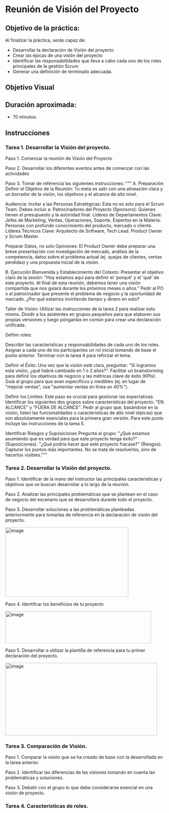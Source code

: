 # Reunión de Visión del Proyecto 

## Objetivo de la práctica:
Al finalizar la práctica, serás capaz de:
- Desarrollar la declaración de Visión del proyecto
- Crear las épicas de una visión del proyecto
- Identificar las responsabilidades que lleva a cabo cada uno de los roles principales de la gestión Scrum
- Generar una definición de terminado adecuada.


## Objetivo Visual 


## Duración aproximada:
- 70 minutos.

## Instrucciones
### Tarea 1. Desarrollar la Visión del proyecto.
Paso 1. Comenzar la reunión de Visión del Proyecto

Paso 2. Desarrollar los diferentes eventos antes de comenzar con las actividades

Paso 3. Tomar de referencia las siguientes instrucciones:
   """
   A. Preparación
   Definir el Objetivo de la Reunión: Tu meta es salir con una alineación clara y un borrador de la visión, los objetivos y el alcance de alto nivel. 
    
   Audiencia:
   Invitar a las Personas Estratégicas: Esta no es solo para el Scrum Team. Debes incluir a:
   Patrocinadores del Proyecto (Sponsors): Quienes tienen el presupuesto y la autoridad final.
   Líderes de Departamentos Clave: Jefes de Marketing, Ventas, Operaciones, Soporte.
   Expertos en la Materia: Personas con profundo conocimiento del producto, mercado o cliente.
   Líderes Técnicos Clave: Arquitecto de Software, Tech Lead.
   Product Owner y Scrum Master.

   Preparar Datos, no solo Opiniones: 
   El Product Owner debe preparar una breve presentación con investigación de mercado, análisis de la competencia, datos sobre el problema actual (ej. quejas de    clientes, ventas perdidas) y una propuesta inicial de la visión.

   B. Ejecución
   Bienvenida y Establecimiento del Cotexto:
   Presentar el objetivo claro de la sesión: "Hoy estamos aquí para definir el 'porqué' y el 'qué' de este proyecto. Al final de esta reunión, debemos tener una visión compartida que nos guiará durante los próximos meses o años."
   Pedir al PO o al patrocinador que presente el problema de negocio y la oportunidad de mercado. ¿Por qué estamos invirtiendo tiempo y dinero en esto?

Taller de Visión:
Utilizar las instrucciones de la tarea 2 para realizar esto mismo.
Dividir a los asistentes en grupos pequeños para que elaboren sus propias versiones y luego pónganlas en común para crear una declaración unificada.

Definir roles:

Describir las características y responsabilidades de cada uno de los roles.
Asignar a cada uno de los participantes un rol inicial tomando de base el punto anterior.
Terminar con la tarea 4 para reforzar el tema.

Definir el Éxito:
Una vez que la visión esté clara, preguntar: "Si logramos esta visión, ¿qué habrá cambiado en 1 o 2 años?".
Facilitar un brainstorming para definir los objetivos de negocio y las métricas clave de éxito (KPIs). Guía al grupo para que sean específicos y medibles (ej. en lugar de "mejorar ventas", usa "aumentar ventas en línea un 40%").

Definir los Límites:
Este paso es crucial para gestionar las expectativas. Identificar los siguientes dos grupos sobre características del proyecto: "EN ALCANCE" y "FUERA DE ALCANCE".
Pedir al grupo que, basándose en la visión, listen las funcionalidades o características de alto nivel (épicas) que son absolutamente esenciales para la primera gran versión.
Para este punto incluye las instrucciones de la tarea 5.

Identificar Riesgos y Suposiciones
Pregunta al grupo:
"¿Qué estamos asumiendo que es verdad para que este proyecto tenga éxito?" (Suposiciones).
"¿Qué podría hacer que este proyecto fracase?" (Riesgos).
Capturar los puntos más importantes. No se trata de resolverlos, sino de hacerlos visibles."""
<!-- Proporciona pasos detallados sobre cómo configurar y administrar sistemas, implementar soluciones de software, realizar pruebas de seguridad, o cualquier otro escenario práctico relevante para el campo de la tecnología de la información -->
### Tarea 2. Desarrollar la Visión del proyecto.
Paso 1. Identificar de la mano del instructor las principales características y objetivos que se buscan desarrollar a lo largo de la reunión.

Paso 2. Analizar las principales problemáticas que se plantean en el caso de negocio del escenario que se desarrollará durante todo el proyecto.

Paso 3. Desarrollar soluciones a las problemáticas planteadas anteriormente para tomarlas de referencia en la declaración de visión del proyecto.

<img width="390" height="220" alt="image" src="https://github.com/user-attachments/assets/72e1b064-7e26-4ff1-946b-ebe58af6e73f" />

Paso 4. Identifcar los beneficios de tu proyecto

<img width="462" height="101" alt="image" src="https://github.com/user-attachments/assets/33749211-7e60-40c8-9ded-00a93a2620f0" />

Paso 5. Desarrollar o utilizar la plantilla de referencia para tu primer declaración del proyecto.

<img width="481" height="230" alt="image" src="https://github.com/user-attachments/assets/24671385-7e7f-4453-9123-34bc377977a5" />

### Tarea 3. Comparación de Visión.
Paso 1. Comparar la visión que se ha creado de base con la desarrollada en la tarea anterior.

Paso 2. Identificar las diferencias de las visiones tomando en cuenta las problemáticas y soluciones.<!-- Añadir instrucción -->

Paso 3. Debatir con el grupo lo que debe considerarse esencial en una visión de proyecto.<!-- Añadir instrucción -->

### Tarea 4. Características de roles.

